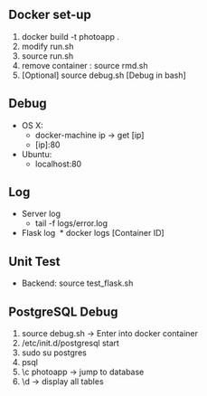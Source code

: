 ## Docker set-up
1. docker build -t photoapp .
2. modify run.sh
3. source run.sh
4. remove container : source rmd.sh
5. [Optional] source debug.sh [Debug in bash]
## Debug
* OS X:
  * docker-machine ip -> get \[ip\]
  * \[ip\]:80 
* Ubuntu:
  * localhost:80
## Log
* Server log
  * tail -f logs/error.log
* Flask log
  * docker logs [Container ID]
## Unit Test
* Backend: source test_flask.sh
## PostgreSQL Debug
1. source debug.sh -> Enter into docker container
2. /etc/init.d/postgresql start
3. sudo su postgres
4. psql
5. \c photoapp -> jump to database
6. \d -> display all tables
